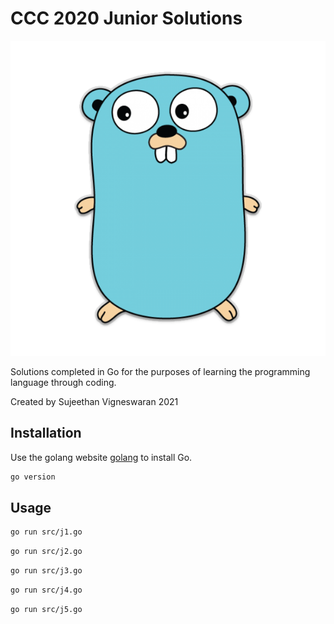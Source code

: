 # CCC 2020 Junior Solutions

![Alt text](./gopher.png "Go")

Solutions completed in Go for the purposes of learning the programming language through coding.

Created by Sujeethan Vigneswaran 2021

## Installation

Use the golang website [golang](https://golang.org) to install Go.

```bash
go version
```

## Usage

```bash
go run src/j1.go
```

```bash
go run src/j2.go
```

```bash
go run src/j3.go
```

```bash
go run src/j4.go
```

```bash
go run src/j5.go
```
